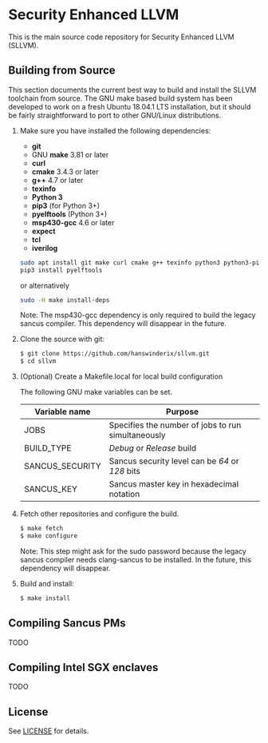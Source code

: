 # Security Enhanced LLVM

This is the main source code repository for Security Enhanced LLVM (SLLVM).

## Building from Source

This section documents the current best way to build and install the SLLVM
toolchain from source. The GNU make based build system has been developed to 
work on a fresh Ubuntu 18.04.1 LTS installation, but it should be fairly 
straightforward to port to other GNU/Linux distributions.

1. Make sure you have installed the following dependencies:

   * **git**
   * GNU **make** 3.81 or later
   * **curl**
   * **cmake** 3.4.3 or later
   * **g++** 4.7 or later
   * **texinfo**
   * **Python 3**
   * **pip3** (for Python 3+)
   * **pyelftools** (Python 3+)
   * **msp430-gcc** 4.6 or later
   * **expect**
   * **tcl**
   * **iverilog**

   ```sh
   sudo apt install git make curl cmake g++ texinfo python3 python3-pip gcc-msp430 expect tcl iverilog
   pip3 install pyelftools
   ```

   or alternatively

   ```sh
   sudo -H make install-deps
   ```

   Note: The msp430-gcc dependency is only required to build the legacy sancus
   compiler. This dependency will disappear in the future.

2. Clone the source with git:

   ```sh
   $ git clone https://github.com/hanswinderix/sllvm.git
   $ cd sllvm
   ```

3. (Optional) Create a Makefile.local for local build configuration

   The following GNU make variables can be set.
   
   | Variable name    | Purpose                                            |
   |------------------|----------------------------------------------------|
   | JOBS             | Specifies the number of jobs to run simultaneously |
   | BUILD\_TYPE      | *Debug* or *Release* build                         |
   | SANCUS\_SECURITY | Sancus security level can be *64* or *128* bits    |
   | SANCUS\_KEY      | Sancus master key in hexadecimal notation          |

4. Fetch other repositories and configure the build. 

   ```sh
   $ make fetch
   $ make configure
   ```
   
   Note: This step might ask for the sudo password because the legacy sancus 
   compiler needs clang-sancus to be installed. In the future, this dependency 
   will disappear.

5. Build and install:

   ```sh
   $ make install
   ```

## Compiling Sancus PMs

TODO

## Compiling Intel SGX enclaves

TODO

## License

See [LICENSE](LICENSE) for details.
